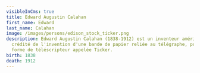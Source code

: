 ```yaml
---
visibleInCms: true
title: Edward Augustin Calahan
first_name: Edward
last_name: Calahan
image: /images/persons/edison_stock_ticker.png
description: Edward Augustin Calahan (1838-1912) est un inventeur américain,
  crédité de l'invention d'une bande de papier reliée au télégraphe, première
  forme de téléscripteur appelée Ticker.
birth: 1838
death: 1912
---
```

